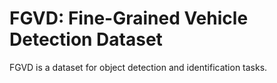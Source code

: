 # FGVD: Fine-Grained Vehicle Detection Dataset

FGVD is a dataset for object detection and identification tasks.